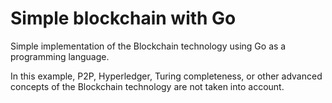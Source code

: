 # Simple blockchain with Go

Simple implementation of the Blockchain technology using Go as a programming language.

In this example, P2P, Hyperledger, Turing completeness, or other advanced concepts of the Blockchain technology are not taken into account.
